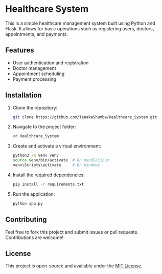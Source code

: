 # Healthcare System

This is a simple healthcare management system built using Python and Flask. It allows for basic operations such as registering users, doctors, appointments, and payments.

## Features

- User authentication and registration
- Doctor management
- Appointment scheduling
- Payment processing

## Installation

1. Clone the repository:
    ```bash
    git clone https://github.com/TanakaShumba/Healthcare_System.git
    ```
2. Navigate to the project folder:
    ```bash
    cd Healthcare_System
    ```
3. Create and activate a virtual environment:
    ```bash
    python3 -m venv venv
    source venv/bin/activate  # On macOS/Linux
    venv\Scripts\activate     # On Windows
    ```
4. Install the required dependencies:
    ```bash
    pip install -r requirements.txt
    ```
5. Run the application:
    ```bash
    python app.py
    ```

## Contributing

Feel free to fork this project and submit issues or pull requests. Contributions are welcome!

## License

This project is open-source and available under the [MIT License](LICENSE).
